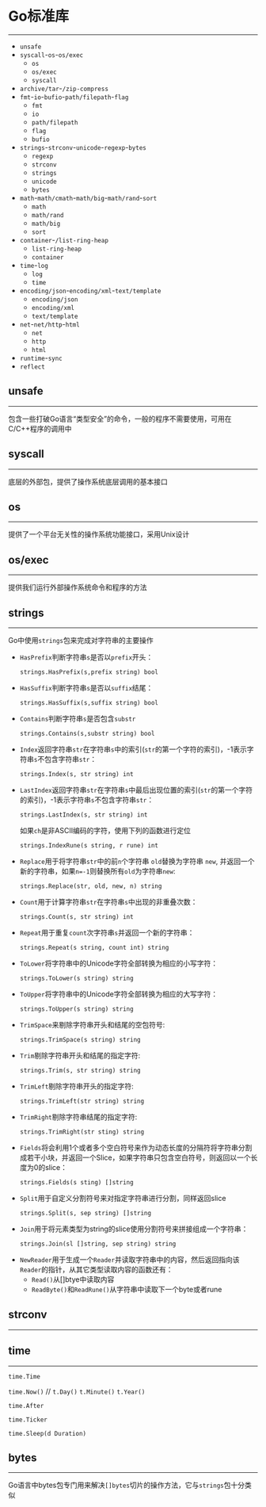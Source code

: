 # Go标准库

---
+ `unsafe`
+ `syscall`-`os`-`os/exec`
  + `os`
  + `os/exec`
  + `syscall`
+ `archive/tar`-`/zip-compress`
+ `fmt`-`io`-`bufio`-`path/filepath`-`flag`
  + `fmt`
  + `io`
  + `path/filepath`
  + `flag`
  + `bufio`
+ `strings`-`strconv`-`unicode`-`regexp`-`bytes`
  + `regexp`
  + `strconv`
  + `strings`
  + `unicode`
  + `bytes`
+ `math`-`math/cmath`-`math/big`-`math/rand`-`sort`
  + `math`
  + `math/rand`
  + `math/big`
  + `sort`
+ `container`-`/list-ring-heap`
  + `list-ring-heap`
  + `container`
+ `time`-`log`
  + `log`
  + `time`
+ `encoding/json`-`encoding/xml`-`text/template`
  + `encoding/json`
  + `encoding/xml`
  + `text/template`
+ `net`-`net/http`-`html`
  + `net`
  + `http`
  + `html`
+ `runtime`-`sync`
+ `reflect`



## unsafe

---
包含一些打破Go语言“类型安全”的命令，一般的程序不需要使用，可用在C/C++程序的调用中

## syscall

---
底层的外部包，提供了操作系统底层调用的基本接口

## os

---
提供了一个平台无关性的操作系统功能接口，采用Unix设计


## os/exec

---
提供我们运行外部操作系统命令和程序的方法

## strings

---

Go中使用`strings`包来完成对字符串的主要操作
+ `HasPrefix`判断字符串`s`是否以`prefix`开头：
    ```text
  strings.HasPrefix(s,prefix string) bool
    ```
+ `HasSuffix`判断字符串`s`是否以`suffix`结尾：
    ```text
  strings.HasSuffix(s,suffix string) bool
    ```
+ `Contains`判断字符串`s`是否包含`substr`
    ```text
  strings.Contains(s,substr string) bool
    ```
+ `Index`返回字符串`str`在字符串`s`中的索引(`str`的第一个字符的索引)，-1表示字符串`s`不包含字符串`str`：
    ```text
  strings.Index(s, str string) int
    ```
+ `LastIndex`返回字符串`str`在字符串`s`中最后出现位置的索引(`str`的第一个字符的索引)，-1表示字符串`s`不包含字符串`str`：
    ```text
  strings.LastIndex(s, str string) int
    ```
    如果`ch`是非ASCII编码的字符，使用下列的函数进行定位
    ```text
  strings.IndexRune(s string, r rune) int
    ```
+ `Replace`用于将字符串`str`中的前`n`个字符串 `old`替换为字符串 `new`, 并返回一个新的字符串，如果`n=-1`则替换所有`old`为字符串`new`:
    ```text
  strings.Replace(str, old, new, n) string
    ```
+ `Count`用于计算字符串`str`在字符串`s`中出现的非重叠次数：
    ```text
  strings.Count(s, str string) int
    ```
+ `Repeat`用于重复`count`次字符串`s`并返回一个新的字符串：
    ```text
  strings.Repeat(s string, count int) string
    ```
+ `ToLower`将字符串中的Unicode字符全部转换为相应的小写字符：
    ```text
  strings.ToLower(s string) string
    ```
+ `ToUpper`将字符串中的Unicode字符全部转换为相应的大写字符：
    ```text
  strings.ToUpper(s string) string
    ```
+ `TrimSpace`来剔除字符串开头和结尾的空包符号:
    ```text
  strings.TrimSpace(s string) string
    ```
+ `Trim`剔除字符串开头和结尾的指定字符:
    ```text
  strings.Trim(s, str string) string
    ```
+ `TrimLeft`剔除字符串开头的指定字符:
    ```text
  strings.TrimLeft(str string) string
    ```
+ `TrimRight`剔除字符串结尾的指定字符:
    ```text
  strings.TrimRight(str sting) string
    ```
+ `Fields`将会利用1个或者多个空白符号来作为动态长度的分隔符将字符串分割成若干小块，并返回一个Slice，如果字符串只包含空白符号，则返回以一个长度为0的slice：
    ```text
  strings.Fields(s sting) []string
    ```
+ `Split`用于自定义分割符号来对指定字符串进行分割，同样返回slice
    ```text
  strings.Split(s, sep string) []string
    ```
+ `Join`用于将元素类型为string的slice使用分割符号来拼接组成一个字符串：
    ```text
  strings.Join(sl []string, sep string) string
    ```
+ `NewReader`用于生成一个`Reader`并读取字符串中的内容，然后返回指向该`Reader`的指针，从其它类型读取内容的函数还有：
    + `Read()`从[]btye中读取内容
    + `ReadByte()`和`ReadRune()`从字符串中读取下一个byte或者rune

## strconv

---

## time

---

`time.Time`

`time.Now()` // `t.Day()` `t.Minute()` `t.Year()`

`time.After`

`time.Ticker`

`time.Sleep(d Duration)`

## bytes

---
Go语言中bytes包专门用来解决`[]bytes`切片的操作方法，它与`strings`包十分类似

